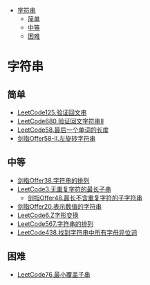 <!-- TOC -->

- [字符串](#字符串)
  - [简单](#简单)
  - [中等](#中等)
  - [困难](#困难)

<!-- /TOC -->
# 字符串
## 简单
- [LeetCode125.验证回文串](docs/LeetCode125.验证回文串.md)
- [LeetCode680.验证回文字符串Ⅱ](docs/LeetCode680.验证回文字符串Ⅱ.md)
- [LeetCode58.最后一个单词的长度](docs/LeetCode58.最后一个单词的长度.md)
- [剑指Offer58-II.左旋转字符串](docs/剑指Offer58-II.左旋转字符串.md)
## 中等
- [剑指Offer38.字符串的排列](docs/剑指Offer38.字符串的排列.md)
- [LeetCode3.无重复字符的最长子串](docs/LeetCode3.无重复字符的最长子串.md) 
  - [剑指Offer48.最长不含重复字符的子字符串](docs/剑指Offer48.最长不含重复字符的子字符串.md) 
- [剑指Offer20.表示数值的字符串](docs/剑指Offer20.表示数值的字符串.md)
- [LeetCode6.Z字形变换](docs/LeetCode6.Z字形变换.md)
- [LeetCode567.字符串的排列](docs/LeetCode567.字符串的排列.md)
- [LeetCode438.找到字符串中所有字母异位词](docs/LeetCode438.找到字符串中所有字母异位词.md)
## 困难
- [LeetCode76.最小覆盖子串](docs/LeetCode76.最小覆盖子串.md)